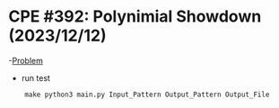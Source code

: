 # CPE #392: Polynimial Showdown (2023/12/12)
-[Problem](https://cpe.cse.nsysu.edu.tw/cpe/file/attendance/problemPdf/392.pdf)

- run test
```
	make python3 main.py Input_Pattern Output_Pattern Output_File
```